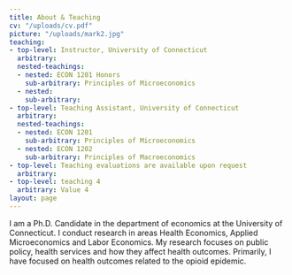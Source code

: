 ```yaml
---
title: About & Teaching
cv: "/uploads/cv.pdf"
picture: "/uploads/mark2.jpg"
teaching:
- top-level: Instructor, University of Connecticut
  arbitrary: 
  nested-teachings:
  - nested: ECON 1201 Honors
    sub-arbitrary: Principles of Microeconomics
  - nested: 
    sub-arbitrary: 
- top-level: Teaching Assistant, University of Connecticut
  arbitrary: 
  nested-teachings:
  - nested: ECON 1201
    sub-arbitrary: Principles of Microeconomics
  - nested: ECON 1202
    sub-arbitrary: Principles of Macroeconomics
- top-level: Teaching evaluations are available upon request
  arbitrary: 
- top-level: teaching 4
  arbitrary: Value 4
layout: page
---
```


I am a Ph.D. Candidate in the department of economics at the University of Connecticut.  I conduct research in areas Health Economics, Applied Microeconomics and Labor Economics. My research focuses on public policy, health services and how they affect health outcomes. Primarily, I have focused on health outcomes related to the opioid epidemic.

